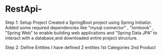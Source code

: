 # RestApi-
Step 1: Setup Project
Created a SpringBoot project using Spring Initializr.
Added some required dependencies like "mysql connector" , "lombook" , "Spring Web" to enable building web applications and "Spring Data JPA" to interact with a database,and downloaded entire project structure.

Step 2: Define Entities
I have defined 2 entities 
1st Categories 
2nd Product


